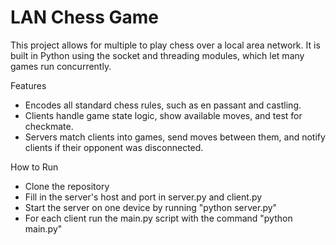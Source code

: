 # LAN Chess Game
This project allows for multiple to play chess over a local area network. It is built in Python using the socket and threading modules, which let many games run concurrently.


Features
- Encodes all standard chess rules, such as en passant and castling.
- Clients handle game state logic, show available moves, and test for checkmate.
- Servers match clients into games, send moves between them, and notify clients if their opponent was disconnected.


How to Run
- Clone the repository
- Fill in the server's host and port in server.py and client.py
- Start the server on one device by running "python server.py"
- For each client run the main.py script with the command "python main.py"
